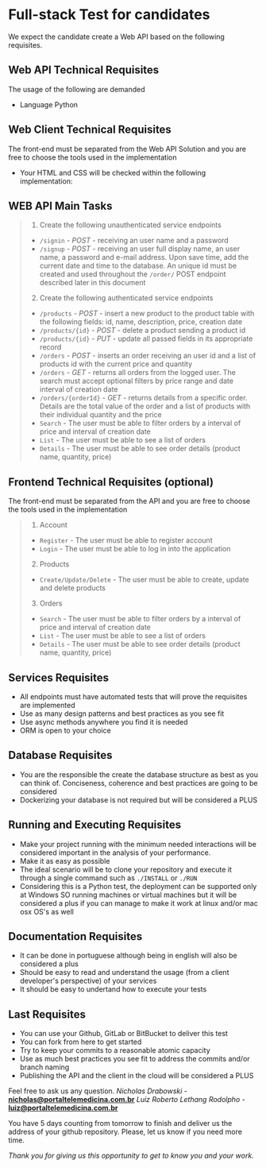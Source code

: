 # Full-stack Test for candidates

We expect the candidate create a Web API based on the following requisites.

## Web API Technical Requisites

The usage of the following are demanded
- Language Python

## Web Client Technical Requisites
The front-end must be separated from the Web API Solution and you are free to choose the tools used in the implementation
- Your HTML and CSS will be checked within the following implementation:


## WEB API Main Tasks
> 1. Create the following unauthenticated service endpoints
>  * `/signin` - *POST* - receiving an user name and a password
>  * `/signup` - *POST* - receiving an user full display name, an user name, a password and e-mail address. Upon save time, add the current date and time to the database. An unique id must be created and used throughout the `/order/` POST endpoint described later in this document
> 2. Create the following authenticated service endpoints
>  * `/products` - *POST* - insert a new product to the product table with the following fields: id, name, description, price, creation date
>  * `/products/{id}` - *POST* - delete a product sending a product id
>  * `/products/{id}` - *PUT* - update all passed fields in its appropriate record
>  * `/orders` - *POST* - inserts an order receiving an user id and a list of products id with the current price and quantity
>  * `/orders` - *GET* - returns all orders from the logged user. The search must accept optional filters by price range and date interval of creation date
>  * `/orders/{orderId}` - *GET* - returns details from a specific order. Details are the total value of the order and a list of products with their individual quantity and the price
>  * `Search` - The user must be able to filter orders by a interval of price and interval of creation date
>  * `List` - The user must be able to see a list of orders
>  * `Details` - The user must be able to see order details (product name, quantity, price)

## Frontend Technical Requisites (optional)
The front-end must be separated from the API and you are free to choose the tools used in the implementation
> 1. Account
>  * `Register` - The user must be able to register account
>  * `Login` - The user must be able to log in into the application
> 2. Products
>  * `Create/Update/Delete` - The user must be able to create, update and delete products
> 3. Orders
>  * `Search` - The user must be able to filter orders by a interval of price and interval of creation date
>  * `List` - The user must be able to see a list of orders
>  * `Details` - The user must be able to see order details (product name, quantity, price)

## Services Requisites
- All endpoints must have automated tests that will prove the requisites are implemented
- Use as many design patterns and best practices as you see fit
- Use async methods anywhere you find it is needed
- ORM is open to your choice

## Database Requisites
- You are the responsible the create the database structure as best as you can think of. Conciseness, coherence and best practices are going to be considered
- Dockerizing your database is not required but will be considered a PLUS

## Running and Executing Requisites
- Make your project running with the minimum needed interactions will be considered important in the analysis of your performance.
- Make it as easy as possible
- The ideal scenario will be to clone your repository and execute it through a single command such as `./INSTALL` or `./RUN`
- Considering this is a Python test, the deployment can be supported only at Windows SO running machines or virtual machines but it will be considered a plus if you can manage to make it work at linux and/or mac osx OS's as well

## Documentation Requisites
- It can be done in portuguese although being in english will also be considered a plus
- Should be easy to read and understand the usage (from a client developer's perspective) of your services
- It should be  easy to undertand how to execute your tests

## Last Requisites
- You can use your Github, GitLab or BitBucket to deliver this test
- You can fork from here to get started
- Try to keep your commits to a reasonable atomic capacity
- Use as much best practices you see fit to address the commits and/or branch naming
- Publishing the API and the client in the cloud will be considered a PLUS


Feel free to ask us any question.
*Nicholas Drabowski* - **nicholas@portaltelemedicina.com.br**
*Luiz Roberto Lethang Rodolpho* - **luiz@portaltelemedicina.com.br**

You have 5 days counting from tomorrow to finish and deliver us the address of your github repository. Please, let us know if you need more time.



*Thank you for giving us this opportunity to get to know you and your work.*
